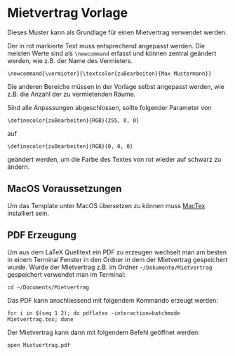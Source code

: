 # Mietvertrag Vorlage

Dieses Muster kann als Grundlage für einen Mietvertrag verwendet werden.

Der in rot markierte Text muss entsprechend angepasst werden. Die meisten Werte
sind als `\newcommand` erfasst und können zentral geändert werden, wie z.B. der
Name des Vermieters.

    \newcommand{\vermieter}{\textcolor{zuBearbeiten}{Max Mustermann}}

Die anderen Bereiche müssen in der Vorlage selbst angepasst werden, wie z.B.
die Anzahl der zu vermietenden Räume.

Sind alle Anpassungen abgeschlossen, sollte folgender Parameter von

    \definecolor{zuBearbeiten}{RGB}{255, 0, 0}

auf

    \definecolor{zuBearbeiten}{RGB}{0, 0, 0}

geändert werden, um die Farbe des Textes von rot wieder auf schwarz zu ändern.

## MacOS Voraussetzungen

Um das Template unter MacOS übersetzen zu können muss
[MacTex](https://tug.org/mactex/) installiert sein.

## PDF Erzeugung

Um aus dem LaTeX Quelltext ein PDF zu erzeugen wechselt man am besten in einem
Terminal Fenster in den Ordner in dem der Mietvertrag gespeichert wurde. Wurde
der Mietvertrag z.B. im Ordner `~/Dokumente/Mietvertrag` gespeichert verwendet man
im Terminal:

    cd ~/Documents/Mietvertrag

Das PDF kann anschliessend mit folgendem Kommando erzeugt werden:

    for i in $(seq 1 2); do pdflatex -interaction=batchmode Mietvertrag.tex; done

Der Mietvertrag kann dann mit folgendem Befehl geöffnet werden:

    open Mietvertrag.pdf
